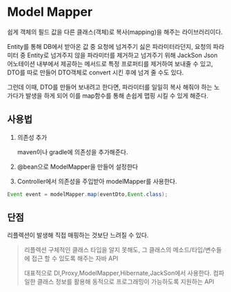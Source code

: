 # Model Mapper

쉽게 객체의 필드 값을 다른 클래스(객체)로 복사(mapping)을 해주는 라이브러리이다.

Entity를 통해 DB에서 받아온 값 중 요청에 넘겨주기 싫은 파라미터라던지, 요청의 파라미터 중 Entity로 넘겨주지 않을 파라미터를 제거하고 넘겨주기 위해 JackSon Json 어노테이션 내부에서 제공하는 메서드로 특정 프로퍼티를 제거하여 보내줄 수 있고, DTO를 따로 만들어 DTO객체로 convert 시킨 후에 넘겨 줄 수도 있다.

그런데 이때, DTO를 만들어 보내려고 한다면, 파라미터를 일일히 복사 해줘야 하는 노가다가 발생을 하게 되어 이를 map함수를 통해 손쉽게 맵핑 시킬 수 있게 해준다.

## 사용법

1. 의존성 추가

   maven이나 gradle에 의존성을 추가해준다.

1. @bean으로 ModelMapper을 만들어 설정한다

1. Controller에서 의존성을 주입받아 modelMapper를 사용한다.

```java
Event event = modelMapper.map(eventDto,Event.class);
```

## 단점

리플렉션이 발생해 직접 매핑하는 것보단 느려질 수 있다.

> 리플렉션
> 구체적인 클래스 타입을 알지 못해도, 그 클래스의 메소드/타입/변수들에 접근 할 수 있도록 해주는 자바 API
>
> 대표적으로 DI,Proxy,ModelMapper,Hibernate,JackSon에서 사용한다.
> 컴파일한 클래스 정보를 활용해 동적으로 프로그래밍이 가능하도록 지원하는 API

